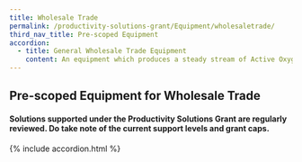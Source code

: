 ```yaml
---
title: Wholesale Trade
permalink: /productivity-solutions-grant/Equipment/wholesaletrade/
third_nav_title: Pre-scoped Equipment
accordion:
  - title: General Wholesale Trade Equipment
    content: An equipment which produces a steady stream of Active Oxygen to bind and eradicate 99.9% of airborne and surface-bound pollutant such as bacteria, viruses, harmful particles, toxic gases and unpleasant odours. Equipment will eliminate moulds/ bacteria on surfaces and reduce chemical usage for effective sanitation.  Grant support 80% of cost of equipment, up to $30,000 grant<br/><br/><a href='/productivity-solutions-grant/solutionrepo/solution82' target='_blank' style='color:#037e8a'>Ozonised Air + Surface Sterilization System</a><br/><br/><br/>An equipment which produces ozonised water for cleaning purposes and can eliminate pollutants such as bacteria, viruses, mould, grease particles and odour. Equipment will eliminate the use of hot water and reduce chemical usage for effective sanitation. Grant support 80% of cost of equipment, up to $30,000 grantPurchase of pre-owned/used equipment not supportable<br/><br/><a href='/productivity-solutions-grant/solutionrepo/solution83' target='_blank' style='color:#037e8a'>Ozonised Water Sterilisation System</a><br/>
---
```


## Pre-scoped Equipment for Wholesale Trade

#### Solutions supported under the Productivity Solutions Grant are regularly reviewed. Do take note of the current support levels and grant caps.

{% include accordion.html %}

